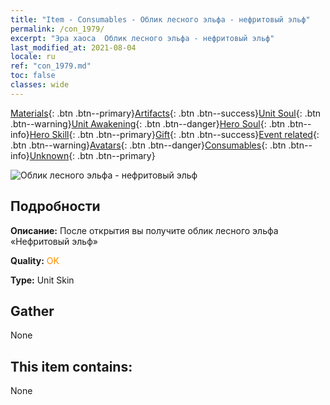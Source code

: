 ```yaml
---
title: "Item - Consumables - Облик лесного эльфа - нефритовый эльф"
permalink: /con_1979/
excerpt: "Эра хаоса  Облик лесного эльфа - нефритовый эльф"
last_modified_at: 2021-08-04
locale: ru
ref: "con_1979.md"
toc: false
classes: wide
---
```

 [Materials](/ItemsRU/){: .btn .btn--primary}[Artifacts](/ItemsRU/Artifacts/){: .btn .btn--success}[Unit Soul](/ItemsRU/UnitSoul/){: .btn .btn--warning}[Unit Awakening](/ItemsRU/UnitAwakening/){: .btn .btn--danger}[Hero Soul](/ItemsRU/HeroSoul/){: .btn .btn--info}[Hero Skill](/ItemsRU/HeroSkill/){: .btn .btn--primary}[Gift](/ItemsRU/Gift/){: .btn .btn--success}[Event related](/ItemsRU/Events/){: .btn .btn--warning}[Avatars](/ItemsRU/Avatars/){: .btn .btn--danger}[Consumables](/ItemsRU/Consumables/){: .btn .btn--info}[Unknown](/ItemsRU/Unknown/){: .btn .btn--primary}

 ![Облик лесного эльфа - нефритовый эльф](/images/u/ti_mujinglingpifu2.jpg)

## Подробности
 **Описание:** После открытия вы получите облик лесного эльфа «Нефритовый эльф»

 **Quality:** <span style="color: #FF8C00">OK</span>

 **Type:** Unit Skin

## Gather

  None

## This item contains:

  None


